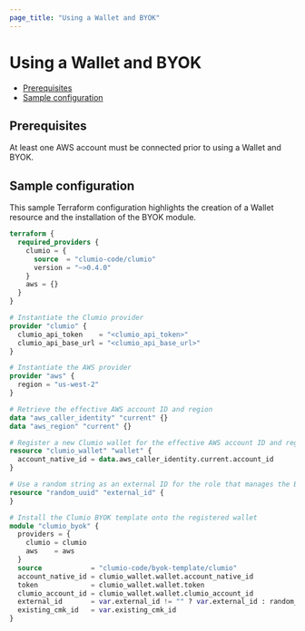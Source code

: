 ```yaml
---
page_title: "Using a Wallet and BYOK"
---
```


# Using a Wallet and BYOK
- [Prerequisites](#prerequisites)
- [Sample configuration](#sample-configuration)

<a name="prerequisites"></a>
## Prerequisites
At least one AWS account must be connected prior to using a Wallet and BYOK.

<a name="sample-configuration"></a>
## Sample configuration
This sample Terraform configuration highlights the creation of a Wallet resource and the
installation of the BYOK module.

```terraform
terraform {
  required_providers {
    clumio = {
      source  = "clumio-code/clumio"
      version = "~>0.4.0"
    }
    aws = {}
  }
}

# Instantiate the Clumio provider
provider "clumio" {
  clumio_api_token    = "<clumio_api_token>"
  clumio_api_base_url = "<clumio_api_base_url>"
}

# Instantiate the AWS provider
provider "aws" {
  region = "us-west-2"
}

# Retrieve the effective AWS account ID and region
data "aws_caller_identity" "current" {}
data "aws_region" "current" {}

# Register a new Clumio wallet for the effective AWS account ID and region
resource "clumio_wallet" "wallet" {
  account_native_id = data.aws_caller_identity.current.account_id
}

# Use a random string as an external ID for the role that manages the BYOK
resource "random_uuid" "external_id" {
}

# Install the Clumio BYOK template onto the registered wallet
module "clumio_byok" {
  providers = {
    clumio = clumio
    aws    = aws
  }
  source            = "clumio-code/byok-template/clumio"
  account_native_id = clumio_wallet.wallet.account_native_id
  token             = clumio_wallet.wallet.token
  clumio_account_id = clumio_wallet.wallet.clumio_account_id
  external_id       = var.external_id != "" ? var.external_id : random_uuid.external_id.id
  existing_cmk_id   = var.existing_cmk_id
}
```
